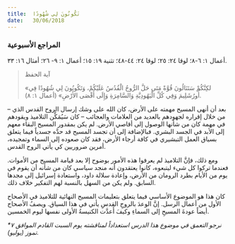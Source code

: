 ```yaml
---
title:  تَكُونُونَ لِي شُهُودًا
date:   30/06/2018
---
```


### المراجع الأسبوعية
أعمال ١: ٦-٨؛ لوقا ٢٤: ٢٥؛ لوقا ٢٤: ٤٤-٤٨؛ تثنية ١٩: ١٥؛ أعمال ١: ٩- ٢٦؛ أمثال ١٦: ٣٣.

> <p>آية الحفظ</p>
> «لكِنَّكُمْ سَتَنَالُونَ قُوَّةً مَتَى حَلَّ الرُّوحُ الْقُدُسُ عَلَيْكُمْ، وَتَكُونُونَ لِي شُهُودًا فِي أُورُشَلِيمَ وَفِي كُلِّ الْيَهُودِيَّةِ وَالسَّامِرَةِ وَإِلَى أَقْصَى الأَرْضِ» (أعمال ١: ٨).

بعد أن أنهى المسيح مهمته على الأرض، كان الله على وشك إرسال الروح القدس الذي – من خلال إقراره لجهودهم بالعديد من العلامات والعجائب – كان سَيُمَكِّن التلاميذ ويقودهم في مهمة كان من شأنها الوصول إلى أقاصي الأرض. لم يكن بمقدور المسيح البقاء معهم إلى الأبد في الجسد البشري. فبالإضافة إلى أن تجسد المسيح قد حدَّه جسدياً فيما يتعلق بسياق العمل التبشيري في كافة أرجاء الأرض، فقد كان صعوده إلى السماء وتمجيده، أمرين ضروريين كي يأتي الروح القدس.

ومع ذلك، فإنَّ التلاميذ لم يعرفوا هذه الأمور بوضوح إلا بعد قيامة المسيح من الأموات. فعندما تركوا كل شيء ليتبعوه، كانوا يعتقدون أنه منجد سياسي كان من شأنه أن يقوم في يوم من الأيام بطرد الرومان من الأرض، وإعادة سلالة داود، واستعادة إسرائيل إلى مجدها السابق. ولم يكن من السهل بالنسبة لهم التفكير خلاف ذلك.

كان هذا هو الموضوع الأساسي فيما يتعلق بتعليمات المسيح النهائية للتلاميذ في الأصحاح الأول من أعمال الرسل. إنَّ الوعدَ بالروحِ القدسِ يأتي في هذا السياق. ويصفُ الأصحاح أيضاً عودةَ المسيحِ إلى السماءِ وكيفَ أَعدَّت الكنيسةُ الأولى نفسها ليوم الخمسين.

_*نرجو التعمق في موضوع هذا الدرس استعداداً لمناقشته يوم السبت القادم الموافق ٧ تموز (يوليو)._